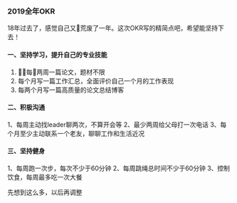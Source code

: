 ### 2019全年OKR

18年过去了，感觉自己又荒废了一年。这次OKR写的精简点吧，希望能坚持下去！
#### 一、坚持学习，提升自己的专业技能
1. 每两周一篇论文，题材不限
2. 每个月写一篇工作汇总，全面评价自己一个月的工作表现
3. 每两个月写一篇高质量的论文总结博客

#### 二、积极沟通
1、每周主动找leader聊两次，不算开会等
2、最少两周给父母打一次电话
3、每个月至少主动联系一个老友，聊聊工作和生活近况

#### 三、坚持健身
1、每周跑一次步，每次不少于60分钟
2、每周跳绳总时间不少于60分钟
3、控制饮食，每周最多吃一次大餐

先想到这么多，以后再调整
